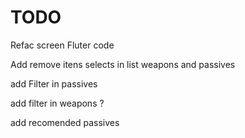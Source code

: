 # TODO

Refac screen Fluter code

Add remove itens selects in list weapons and passives

add Filter in passives

add filter in weapons ?

add recomended passives
